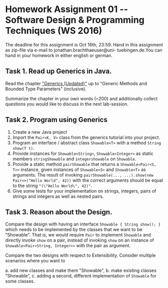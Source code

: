 # Homework Assignment 01 -- Software Design & Programming Techniques (WS 2016)
The deadline for this assignment is Oct 16th, 23:59. Hand
in this assignment as zip-file via e-mail to jonathan.brachthaeuser@uni-
tuebingen.de.You can hand in your homework in either english or german.

## Task 1. Read up Generics in Java. 
Read the chapter ["Generics (Updated)"](https://docs.oracle.com/javase/tutorial/java/generics/index.html ) up to  "Generic Methods and Bounded Type Parameters" (inclusive). 

Summarize the chapter in your own words (~200) and additionally collect
questions you would like to discuss in the next lab-session.

## Task 2. Program using Generics
1. Create a new Java project
1. Import the `Pair<K, V>` class from the generics tutorial into your project.
2. Program an interface / abstract class `Showable<T>` with a method `String
   show(T t)`.
3. Provide instances for `Showable<String>`, `Showable<Integer>` as static
   members `stringShowable` and `integershowable` on `Showable`.
4. Provide a static method `pairShowable` that returns a `Showable<Pair<S, T>>`
   instance, given instances of `Showable<S>` and `Showable<T>` as arguments.
   The result of invoking `pairShowable(..., ...).show(new Pair<>("Hello World",
   42))` with the correct arguments should be equal to the string `"(\"Hello
   World\", 42)"`.
5. Give some tests for your implementation on strings, integers, pairs of
   strings and integers as well as nested pairs.

## Task 3. Reason about the Design.

Compare the design with having an interface `Showable { String show(); }` which
needs to be implemented by the classes that we want to be "Showable". That is,
we would require `Pair` to implement `Showable` and directly invoke `show` on
a pair, instead of invoking `show` on an instance of `Showable<Pair<String,
Integer>>` with the pair as argument.

Compare the two designs with respect to Extensibility. Consider multiple
scenarios where you want to

a. add new classes and make them "Showable",
b. make existing classes "Showable",
c. adding a second, different implementation of `Showable` for some classes.
